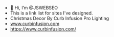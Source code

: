 - 👋 Hi, I’m @JSWEBSEO
- This is a link list for sites I've designed.
- Christmas Decor By Curb Infusion Pro Lighting
- www.curbinfusion.com
- https://www.curbinfusion.com/
